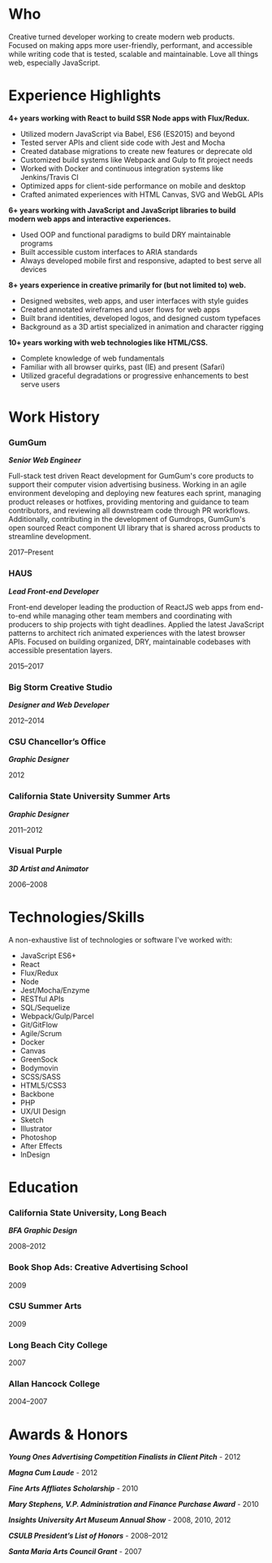 # Who

Creative turned developer working to create modern web products. Focused on making apps more user-friendly, performant, and accessible while writing code that is tested, scalable and maintainable. Love all things web, especially JavaScript.

# Experience Highlights

**4+ years working with React to build SSR Node apps with Flux/Redux.**

-   Utilized modern JavaScript via Babel, ES6 (ES2015) and beyond
-   Tested server APIs and client side code with Jest and Mocha
-   Created database migrations to create new features or deprecate old
-   Customized build systems like Webpack and Gulp to fit project needs
-   Worked with Docker and continuous integration systems like Jenkins/Travis CI
-   Optimized apps for client-side performance on mobile and desktop
-   Crafted animated experiences with HTML Canvas, SVG and WebGL APIs

**6+ years working with JavaScript and JavaScript libraries to build modern web apps and interactive experiences.**

-   Used OOP and functional paradigms to build DRY maintainable programs
-   Built accessible custom interfaces to ARIA standards
-   Always developed mobile first and responsive, adapted to best serve all devices

**8+ years experience in creative primarily for (but not limited to) web.**

-   Designed websites, web apps, and user interfaces with style guides
-   Created annotated wireframes and user flows for web apps
-   Built brand identities, developed logos, and designed custom typefaces
-   Background as a 3D artist specialized in animation and character rigging

**10+ years working with web technologies like HTML/CSS.**

-   Complete knowledge of web fundamentals
-   Familiar with all browser quirks, past (IE) and present (Safari)
-   Utilized graceful degradations or progressive enhancements to best serve users

# Work History

### GumGum

**_Senior Web Engineer_**

Full-stack test driven React development for GumGum's core products to support their computer vision advertising business. Working in an agile environment developing and deploying new features each sprint, managing product releases or hotfixes, providing mentoring and guidance to team contributors, and reviewing all downstream code through PR workflows. Additionally, contributing in the development of Gumdrops, GumGum's open sourced React component UI library that is shared across products to streamline development.

2017–Present

### HAUS

**_Lead Front-end Developer_**

Front-end developer leading the production of ReactJS web apps from end-to-end while managing other team members and coordinating with producers to ship projects with tight deadlines. Applied the latest JavaScript patterns to architect rich animated experiences with the latest browser APIs. Focused on building organized, DRY, maintainable codebases with accessible presentation layers.

2015–2017

### Big Storm Creative Studio

**_Designer and Web Developer_**

2012–2014

### CSU Chancellor’s Office

**_Graphic Designer_**

2012

### California State University Summer Arts

**_Graphic Designer_**

2011–2012

### Visual Purple

**_3D Artist and Animator_**

2006–2008

# Technologies/Skills

A non-exhaustive list of technologies or software I've worked with:

<ul class="two-column">
    <li>JavaScript ES6+</li>
    <li>React</li>
    <li>Flux/Redux</li>
    <li>Node</li>
    <li>Jest/Mocha/Enzyme</li>
    <li>RESTful APIs</li>
    <li>SQL/Sequelize</li>
    <li>Webpack/Gulp/Parcel</li>
    <li>Git/GitFlow</li>
    <li>Agile/Scrum</li>
    <li>Docker</li>
    <li>Canvas</li>
    <li>GreenSock</li>
    <li>Bodymovin</li>
    <li>SCSS/SASS</li>
    <li>HTML5/CSS3</li>
    <li>Backbone</li>
    <li>PHP</li>
    <li>UX/UI Design</li>
    <li>Sketch</li>
    <li>Illustrator</li>
    <li>Photoshop</li>
    <li>After Effects</li>
    <li>InDesign</li>
</ul>

# Education

### California State University, Long Beach

**_BFA Graphic Design_**

2008–2012

### Book Shop Ads: Creative Advertising School

2009

### CSU Summer Arts

2009

### Long Beach City College

2007

### Allan Hancock College

2004–2007

# Awards & Honors

**_Young Ones Advertising Competition Finalists in Client Pitch_** - 2012

**_Magna Cum Laude_** - 2012

**_Fine Arts Affliates Scholarship_** - 2010

**_Mary Stephens, V.P. Administration and Finance Purchase Award_** - 2010

**_Insights University Art Museum Annual Show_** - 2008, 2010, 2012

**_CSULB President’s List of Honors_** - 2008–2012

**_Santa Maria Arts Council Grant_** - 2007
